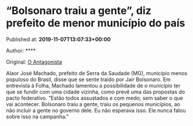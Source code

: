 
# “Bolsonaro traiu a gente”, diz prefeito de menor município do país

Published at: **2019-11-07T13:07:33+00:00**

Author: ****

Original: [O Antagonista](https://www.oantagonista.com/brasil/bolsonaro-traiu-a-gente-diz-prefeito-de-menor-municipio-do-pais/)

Alaor José Machado, prefeito de Serra da Saudade (MG), município menos populoso do Brasil, disse que se sente traído por Jair Bolsonaro.
Em entrevista à Folha, Machado lamentou a possibilidade de o município ter que se fundir com uma cidade vizinha, como prevê uma das propostas do pacto federativo.
“Estão todos assustados e com medo; sem saber o que vai acontecer. Bolsonaro traiu a gente, traiu os pequenos municípios, ao não incluir a gente no governo dele. Eu não esperava isso. Ele nunca falou sobre isso na campanha.”
